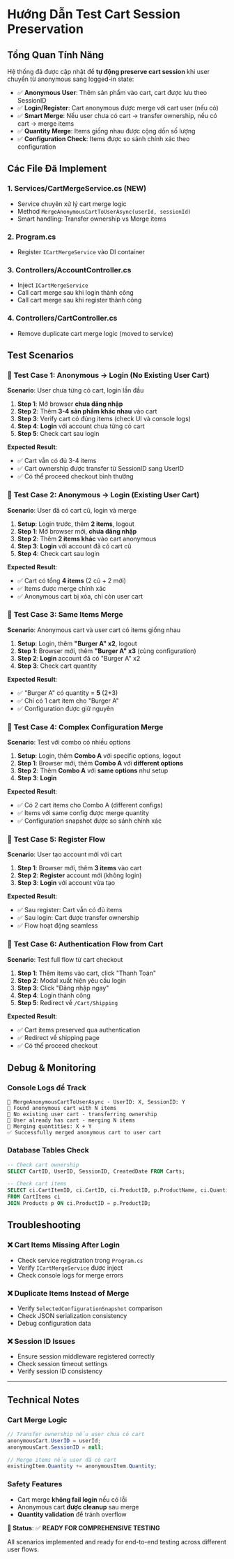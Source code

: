 # Hướng Dẫn Test Cart Session Preservation

## Tổng Quan Tính Năng

Hệ thống đã được cập nhật để **tự động preserve cart session** khi user chuyển từ anonymous sang logged-in state:

- ✅ **Anonymous User**: Thêm sản phẩm vào cart, cart được lưu theo SessionID
- ✅ **Login/Register**: Cart anonymous được merge với cart user (nếu có)
- ✅ **Smart Merge**: Nếu user chưa có cart → transfer ownership, nếu có cart → merge items
- ✅ **Quantity Merge**: Items giống nhau được cộng dồn số lượng
- ✅ **Configuration Check**: Items được so sánh chính xác theo configuration

## Các File Đã Implement

### 1. **Services/CartMergeService.cs** (NEW)
- Service chuyên xử lý cart merge logic
- Method `MergeAnonymousCartToUserAsync(userId, sessionId)`
- Smart handling: Transfer ownership vs Merge items

### 2. **Program.cs**
- Register `ICartMergeService` vào DI container

### 3. **Controllers/AccountController.cs**  
- Inject `ICartMergeService` 
- Call cart merge sau khi login thành công
- Call cart merge sau khi register thành công

### 4. **Controllers/CartController.cs**
- Remove duplicate cart merge logic (moved to service)

## Test Scenarios

### 🧪 **Test Case 1: Anonymous → Login (No Existing User Cart)**

**Scenario**: User chưa từng có cart, login lần đầu

1. **Step 1**: Mở browser **chưa đăng nhập**
2. **Step 2**: Thêm **3-4 sản phẩm khác nhau** vào cart
3. **Step 3**: Verify cart có đúng items (check UI và console logs)
4. **Step 4**: **Login** với account chưa từng có cart
5. **Step 5**: Check cart sau login

**Expected Result**:
- ✅ Cart vẫn có đủ 3-4 items
- ✅ Cart ownership được transfer từ SessionID sang UserID
- ✅ Có thể proceed checkout bình thường

### 🧪 **Test Case 2: Anonymous → Login (Existing User Cart)**

**Scenario**: User đã có cart cũ, login và merge

1. **Setup**: Login trước, thêm **2 items**, logout
2. **Step 1**: Mở browser mới, **chưa đăng nhập**  
3. **Step 2**: Thêm **2 items khác** vào cart anonymous
4. **Step 3**: **Login** với account đã có cart cũ
5. **Step 4**: Check cart sau login

**Expected Result**:
- ✅ Cart có tổng **4 items** (2 cũ + 2 mới)
- ✅ Items được merge chính xác
- ✅ Anonymous cart bị xóa, chỉ còn user cart

### 🧪 **Test Case 3: Same Items Merge**

**Scenario**: Anonymous cart và user cart có items giống nhau

1. **Setup**: Login, thêm **"Burger A" x2**, logout
2. **Step 1**: Browser mới, thêm **"Burger A" x3** (cùng configuration)
3. **Step 2**: **Login** account đã có "Burger A" x2
4. **Step 3**: Check cart quantity

**Expected Result**:
- ✅ "Burger A" có quantity = **5** (2+3)
- ✅ Chỉ có 1 cart item cho "Burger A"
- ✅ Configuration được giữ nguyên

### 🧪 **Test Case 4: Complex Configuration Merge**

**Scenario**: Test với combo có nhiều options

1. **Setup**: Login, thêm **Combo A** với specific options, logout
2. **Step 1**: Browser mới, thêm **Combo A** với **different options**
3. **Step 2**: Thêm **Combo A** với **same options** như setup
4. **Step 3**: **Login**

**Expected Result**:
- ✅ Có 2 cart items cho Combo A (different configs)
- ✅ Items với same config được merge quantity
- ✅ Configuration snapshot được so sánh chính xác

### 🧪 **Test Case 5: Register Flow**

**Scenario**: User tạo account mới với cart

1. **Step 1**: Browser mới, thêm **3 items** vào cart
2. **Step 2**: **Register** account mới (không login)
3. **Step 3**: **Login** với account vừa tạo

**Expected Result**:
- ✅ Sau register: Cart vẫn có đủ items  
- ✅ Sau login: Cart được transfer ownership
- ✅ Flow hoạt động seamless

### 🧪 **Test Case 6: Authentication Flow from Cart**

**Scenario**: Test full flow từ cart checkout

1. **Step 1**: Thêm items vào cart, click "Thanh Toán"
2. **Step 2**: Modal xuất hiện yêu cầu login
3. **Step 3**: Click "Đăng nhập ngay" 
4. **Step 4**: Login thành công
5. **Step 5**: Redirect về `/Cart/Shipping`

**Expected Result**:
- ✅ Cart items preserved qua authentication
- ✅ Redirect về shipping page
- ✅ Có thể proceed checkout

## Debug & Monitoring

### Console Logs để Track
```
🔄 MergeAnonymousCartToUserAsync - UserID: X, SessionID: Y
🛒 Found anonymous cart with N items  
🎯 No existing user cart - transferring ownership
🔀 User already has cart - merging N items
📝 Merging quantities: X + Y
✅ Successfully merged anonymous cart to user cart
```

### Database Tables Check
```sql
-- Check cart ownership
SELECT CartID, UserID, SessionID, CreatedDate FROM Carts;

-- Check cart items
SELECT ci.CartItemID, ci.CartID, ci.ProductID, p.ProductName, ci.Quantity 
FROM CartItems ci 
JOIN Products p ON ci.ProductID = p.ProductID;
```

## Troubleshooting

### ❌ **Cart Items Missing After Login**
- Check service registration trong `Program.cs`
- Verify `ICartMergeService` được inject
- Check console logs for merge errors

### ❌ **Duplicate Items Instead of Merge**
- Verify `SelectedConfigurationSnapshot` comparison
- Check JSON serialization consistency
- Debug configuration data

### ❌ **Session ID Issues**
- Ensure session middleware registered correctly
- Check session timeout settings
- Verify session ID consistency

---

## Technical Notes

### Cart Merge Logic
```csharp
// Transfer ownership nếu user chưa có cart
anonymousCart.UserID = userId;
anonymousCart.SessionID = null;

// Merge items nếu user đã có cart  
existingItem.Quantity += anonymousItem.Quantity;
```

### Safety Features
- Cart merge **không fail login** nếu có lỗi
- Anonymous cart **được cleanup** sau merge
- **Quantity validation** để tránh overflow

**🚀 Status**: ✅ **READY FOR COMPREHENSIVE TESTING**

All scenarios implemented and ready for end-to-end testing across different user flows. 